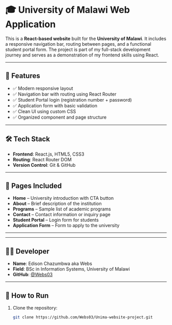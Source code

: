 # 🎓 University of Malawi Web Application

This is a **React-based website** built for the **University of Malawi**. It includes a responsive navigation bar, routing between pages, and a functional student portal form. The project is part of my full-stack development journey and serves as a demonstration of my frontend skills using React.

---

## 📌 Features

- ✅ Modern responsive layout
- ✅ Navigation bar with routing using React Router
- ✅ Student Portal login (registration number + password)
- ✅ Application form with basic validation
- ✅ Clean UI using custom CSS
- ✅ Organized component and page structure

---

## 🛠 Tech Stack

- **Frontend**: React.js, HTML5, CSS3
- **Routing**: React Router DOM
- **Version Control**: Git & GitHub

---

## 🚀 Pages Included

- **Home** – University introduction with CTA button
- **About** – Brief description of the institution
- **Programs** – Sample list of academic programs
- **Contact** – Contact information or inquiry page
- **Student Portal** – Login form for students
- **Application Form** – Form to apply to the university

---

---

## 👨‍💻 Developer

- **Name**: Edison Chazumbwa aka Webs
- **Field**: BSc in Information Systems, University of Malawi  
- **GitHub**: [@Webs03](https://github.com/Webs03)

---

## 📁 How to Run

1. Clone the repository:
   ```bash
   git clone https://github.com/Webs03/Unima-website-project.git

